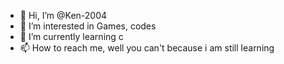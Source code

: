 - 👋 Hi, I’m @Ken-2004
- 👀 I’m interested in Games, codes
- 🌱 I’m currently learning c
- 📫 How to reach me, well you can't because i am still learning 
